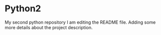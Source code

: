 # Python2
My second python repository
I am editing the README file. Adding some more details about the project description.
